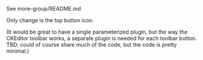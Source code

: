 See more-group/README.md

Only change is the top button icon.

(It would be great to have a single parameterized plugin, but the way
the CKEditor toolbar works, a separate plugin is needed for each
toolbar button.  TBD: could of course share much of the code, but the
code is pretty minimal.)

